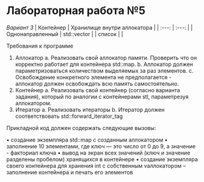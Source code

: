 # Лабораторная работа №5

*Вариант 3*
|     Контейнер    |  Хранилище внутри аллокатора | 
|       :---:      |            :---:             |
| Однонаправленный |        std::vector           |
|      список      |                              |

Требования к программе
1. Аллокатор
    a. Реализовать свой аллокатор памяти. Проверить что он корректно работает для
    контейнера std::map.
    b. Аллокатор должен параметризоваться количеством выделяемых за раз элементов.
    c. Освобождение конкретного элемента не предполагается - аллокатор должен
    освобождать всю память самостоятельно.
2. Контейнер
    a. Реализовать свой контейнер (согласно варианта задания), который по аналогии с
    контейнерами stl, параметрезуя аллокатором.
3. Итератор
    a. Реализовать итераторы 
    b. Итератор должен соответствовать std::forward_iterator_tag

Прикладной код должен содержать следующие вызовы:

• создание экземпляра std::map с созданным аллокатором
• заполнение 10 элементами, где ключ — это число от 0 до 9, а значение - факториал ключа
• вывод на экран всех значений (ключ и значение разделены пробелом) хранящихся в
контейнере
• создание экземпляра своего контейнера для хранения int с собственным vаллокатором –
заполнение контейнера и печать его элементов
